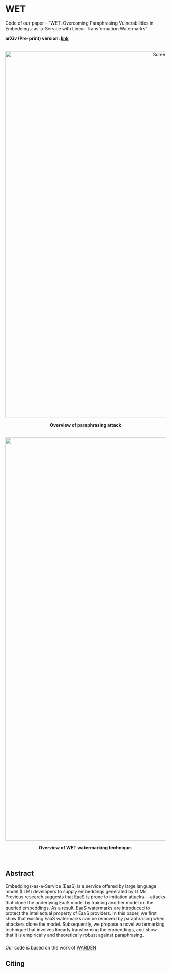 # WET
Code of our paper - "WET: Overcoming Paraphrasing Vulnerabilities in Embeddings-as-a-Service with Linear Transformation Watermarks"

**arXiv (Pre-print) version: [link](https://arxiv.org/abs/2409.04459)**

<br />

<div align="center">
<img width="1150" alt="Screenshot 2024-08-26 at 17 07 08" src="https://github.com/user-attachments/assets/5ab91a7b-d999-41aa-89b4-e752ebf5e8d9">
  
**Overview of paraphrasing attack**
</div>

<br />


<div align="center">
<img width="1263" alt="Screenshot 2024-08-26 at 17 07 20" src="https://github.com/user-attachments/assets/bfc4cdb5-baa1-42e1-8a19-b22830e8e8c3">
  
**Overview of WET watermarking technique.**
</div>
<br />


## Abstract
Embeddings-as-a-Service (EaaS) is a service offered by large language model (LLM) developers to supply embeddings generated by LLMs. Previous research suggests that EaaS is prone to imitation attacks---attacks that clone the underlying EaaS model by training another model on the queried embeddings. As a result, EaaS watermarks are introduced to protect the intellectual property of EaaS providers. In this paper, we first show that existing EaaS watermarks can be removed by paraphrasing when attackers clone the model. Subsequently, we propose a novel watermarking technique that involves linearly transforming the embeddings, and show that it is empirically and theoretically robust against paraphrasing.


### 
Our code is based on the work of [WARDEN](https://github.com/anudeex/WARDEN)

## Citing

```
```
